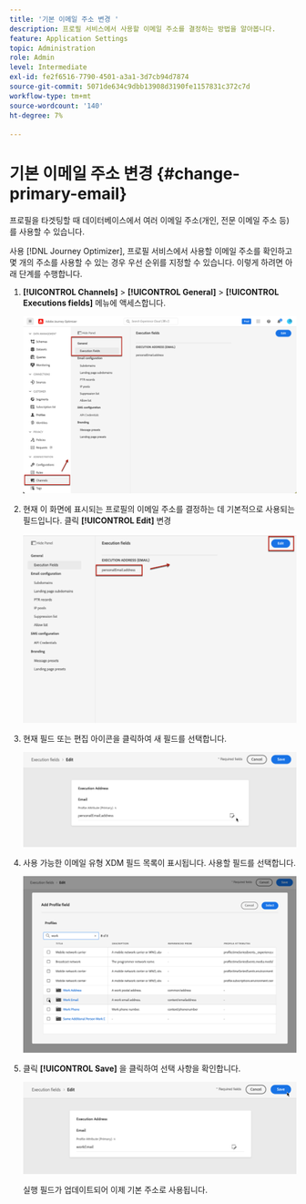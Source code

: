 ```yaml
---
title: '기본 이메일 주소 변경 '
description: 프로필 서비스에서 사용할 이메일 주소를 결정하는 방법을 알아봅니다.
feature: Application Settings
topic: Administration
role: Admin
level: Intermediate
exl-id: fe2f6516-7790-4501-a3a1-3d7cb94d7874
source-git-commit: 5071de634c9dbb13908d3190fe1157831c372c7d
workflow-type: tm+mt
source-wordcount: '140'
ht-degree: 7%

---
```


# 기본 이메일 주소 변경 {#change-primary-email}

프로필을 타겟팅할 때 데이터베이스에서 여러 이메일 주소(개인, 전문 이메일 주소 등)를 사용할 수 있습니다.

사용 [!DNL Journey Optimizer], 프로필 서비스에서 사용할 이메일 주소를 확인하고 몇 개의 주소를 사용할 수 있는 경우 우선 순위를 지정할 수 있습니다. 이렇게 하려면 아래 단계를 수행합니다.

1. **[!UICONTROL Channels]** > **[!UICONTROL General]** > **[!UICONTROL Executions fields]** 메뉴에 액세스합니다.

   ![](assets/primary-address-execution-fields.png)

1. 현재 이 화면에 표시되는 프로필의 이메일 주소를 결정하는 데 기본적으로 사용되는 필드입니다. 클릭 **[!UICONTROL Edit]** 변경

   ![](assets/primary-address.png)

1. 현재 필드 또는 편집 아이콘을 클릭하여 새 필드를 선택합니다.

   ![](assets/primary-address-edit.png)

1. 사용 가능한 이메일 유형 XDM 필드 목록이 표시됩니다. 사용할 필드를 선택합니다.

   ![](assets/primary-address-field.png)

1. 클릭 **[!UICONTROL Save]** 을 클릭하여 선택 사항을 확인합니다.

   ![](assets/primary-address-save.png)

   실행 필드가 업데이트되어 이제 기본 주소로 사용됩니다.

<!--1. You can also select an additional field to use as secondary email address. This allows you to determine which field to use if the primary field is empty for a profile. -->
